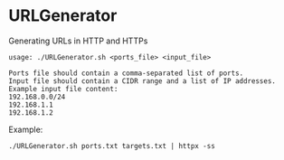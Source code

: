 # URLGenerator
Generating URLs in HTTP and HTTPs
```
usage: ./URLGenerator.sh <ports_file> <input_file>

Ports file should contain a comma-separated list of ports.
Input file should contain a CIDR range and a list of IP addresses.
Example input file content:
192.168.0.0/24
192.168.1.1
192.168.1.2

```

Example:
```
./URLGenerator.sh ports.txt targets.txt | httpx -ss
```
